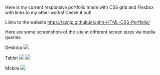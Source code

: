 Here is my current responsive portfolio made with CSS grid and Flexbox with links to my other works!
Check it out!

Links to the website
https://aznjp.github.io/John-HTML-CSS-Portfolio/


Here are some screenshots of the site at different screen sizes via media queries.

Desktop
<img src= ".assets/images/screenshot-1.png">

Tablet
<img src= ".assets/images/screenshot-2.png">
<img src= ".assets/images/screenshot-3.png">

Mobile
<img src= ".assets/images/screenshot-4.png">